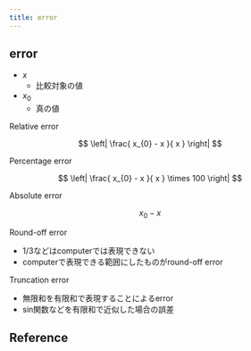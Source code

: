 ```yaml
---
title: error
---
```


## error
* $x$
    * 比較対象の値
* $x_{0}$
    * 真の値

Relative error

$$
    \left|
        \frac{
            x_{0} - x
        }{
            x
        }
    \right|
$$

Percentage error

$$
    \left|
        \frac{
            x_{0} - x
        }{
            x
        }
        \times
        100
    \right|
$$

Absolute error

$$
    x_{0} - x
$$

Round-off error

* 1/3などはcomputerでは表現できない
* computerで表現できる範囲にしたものがround-off error

Truncation error

* 無限和を有限和で表現することによるerror
* sin関数などを有限和で近似した場合の誤差


## Reference

